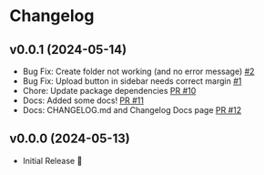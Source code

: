 # Changelog

## v0.0.1 (2024-05-14)

- Bug Fix: Create folder not working (and no error message) [#2](https://github.com/elwood-software/elwood/issues/2)
- Bug Fix: Upload button in sidebar needs correct margin [#1](https://github.com/elwood-software/elwood/issues/1)
- Chore: Update package dependencies [PR #10](https://github.com/elwood-software/elwood/pull/10)
- Docs: Added some docs! [PR #11](https://github.com/elwood-software/elwood/pull/11)
- Docs: CHANGELOG.md and Changelog Docs page [PR #12](https://github.com/elwood-software/elwood/pull/12)

## v0.0.0 (2024-05-13)

- Initial Release 🎊
